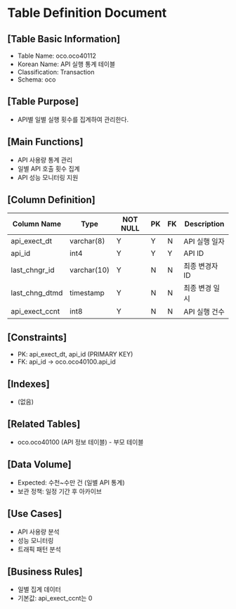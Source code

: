 # Table Definition Document

## [Table Basic Information]
- Table Name: oco.oco40112
- Korean Name: API 실행 통계 테이블
- Classification: Transaction
- Schema: oco

## [Table Purpose]
- API별 일별 실행 횟수를 집계하여 관리한다.

## [Main Functions]
- API 사용량 통계 관리
- 일별 API 호출 횟수 집계
- API 성능 모니터링 지원

## [Column Definition]

| Column Name | Type | NOT NULL | PK | FK | Description |
|-------------|------|----------|----|----|-------------|
| api_exect_dt | varchar(8) | Y | Y | N | API 실행 일자 |
| api_id | int4 | Y | Y | Y | API ID |
| last_chngr_id | varchar(10) | Y | N | N | 최종 변경자 ID |
| last_chng_dtmd | timestamp | Y | N | N | 최종 변경 일시 |
| api_exect_ccnt | int8 | Y | N | N | API 실행 건수 |

## [Constraints]
- PK: api_exect_dt, api_id (PRIMARY KEY)
- FK: api_id → oco.oco40100.api_id

## [Indexes]
- (없음)

## [Related Tables]
- oco.oco40100 (API 정보 테이블) - 부모 테이블

## [Data Volume]
- Expected: 수천~수만 건 (일별 API 통계)
- 보관 정책: 일정 기간 후 아카이브

## [Use Cases]
- API 사용량 분석
- 성능 모니터링
- 트래픽 패턴 분석

## [Business Rules]
- 일별 집계 데이터
- 기본값: api_exect_ccnt는 0 